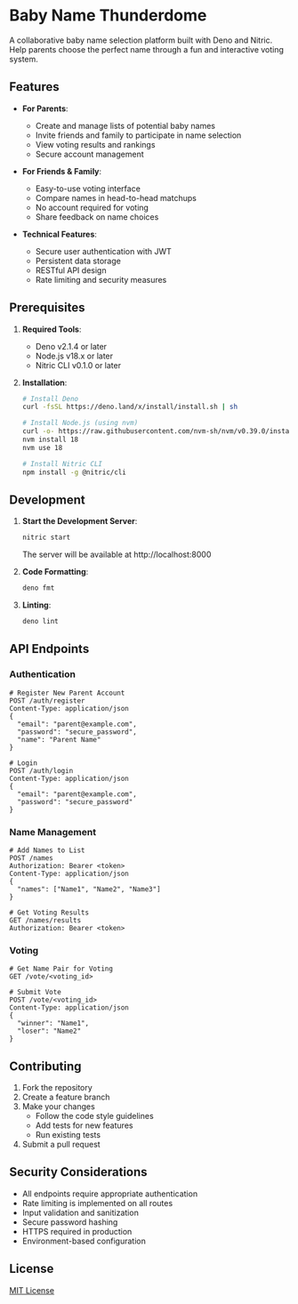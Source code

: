 # Baby Name Thunderdome

A collaborative baby name selection platform built with Deno and Nitric. Help parents choose the perfect name through a fun and interactive voting system.

## Features

- **For Parents**:
  - Create and manage lists of potential baby names
  - Invite friends and family to participate in name selection
  - View voting results and rankings
  - Secure account management

- **For Friends & Family**:
  - Easy-to-use voting interface
  - Compare names in head-to-head matchups
  - No account required for voting
  - Share feedback on name choices

- **Technical Features**:
  - Secure user authentication with JWT
  - Persistent data storage
  - RESTful API design
  - Rate limiting and security measures

## Prerequisites

1. **Required Tools**:
   - Deno v2.1.4 or later
   - Node.js v18.x or later
   - Nitric CLI v0.1.0 or later

2. **Installation**:
   ```bash
   # Install Deno
   curl -fsSL https://deno.land/x/install/install.sh | sh

   # Install Node.js (using nvm)
   curl -o- https://raw.githubusercontent.com/nvm-sh/nvm/v0.39.0/install.sh | bash
   nvm install 18
   nvm use 18

   # Install Nitric CLI
   npm install -g @nitric/cli
   ```

## Development

1. **Start the Development Server**:
   ```bash
   nitric start
   ```
   The server will be available at http://localhost:8000

2. **Code Formatting**:
   ```bash
   deno fmt
   ```

3. **Linting**:
   ```bash
   deno lint
   ```

## API Endpoints

### Authentication

```http
# Register New Parent Account
POST /auth/register
Content-Type: application/json
{
  "email": "parent@example.com",
  "password": "secure_password",
  "name": "Parent Name"
}

# Login
POST /auth/login
Content-Type: application/json
{
  "email": "parent@example.com",
  "password": "secure_password"
}
```

### Name Management

```http
# Add Names to List
POST /names
Authorization: Bearer <token>
Content-Type: application/json
{
  "names": ["Name1", "Name2", "Name3"]
}

# Get Voting Results
GET /names/results
Authorization: Bearer <token>
```

### Voting

```http
# Get Name Pair for Voting
GET /vote/<voting_id>

# Submit Vote
POST /vote/<voting_id>
Content-Type: application/json
{
  "winner": "Name1",
  "loser": "Name2"
}
```

## Contributing

1. Fork the repository
2. Create a feature branch
3. Make your changes
   - Follow the code style guidelines
   - Add tests for new features
   - Run existing tests
4. Submit a pull request

## Security Considerations

- All endpoints require appropriate authentication
- Rate limiting is implemented on all routes
- Input validation and sanitization
- Secure password hashing
- HTTPS required in production
- Environment-based configuration

## License

[MIT License](LICENSE)
